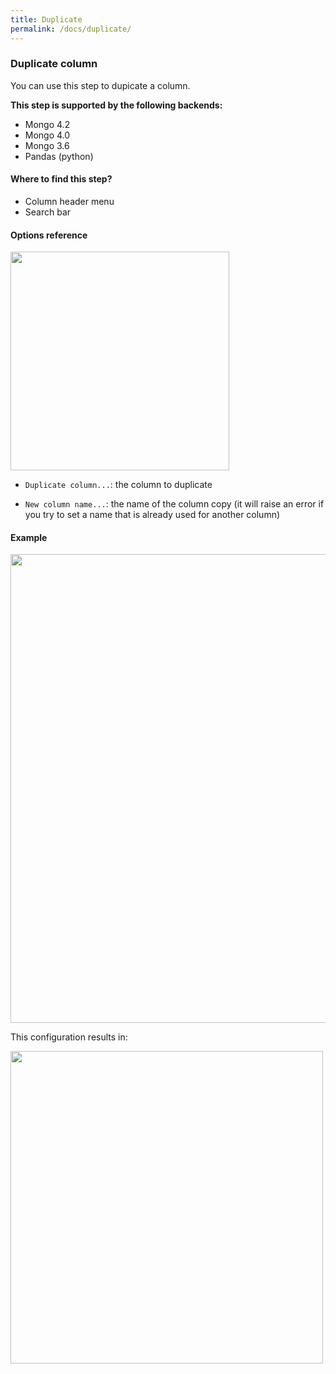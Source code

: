 ```yaml
---
title: Duplicate
permalink: /docs/duplicate/
---
```


### Duplicate column

You can use this step to dupicate a column.

**This step is supported by the following backends:**

- Mongo 4.2
- Mongo 4.0
- Mongo 3.6
- Pandas (python)

#### Where to find this step?

- Column header menu
- Search bar

#### Options reference

<img src="../../img/docs/user-interface/duplicate_step_form.jpg" width="350" />

- `Duplicate column...`: the column to duplicate

- `New column name...`: the name of the column copy (it will raise an error if
  you try to set a name that is already used for another column)

#### Example

<img src="../../img/docs/user-interface/duplicate_example_conf.jpg" width="750" />

This configuration results in:

<img src="../../img/docs/user-interface/duplicate_example_result.jpg" width="500" />
